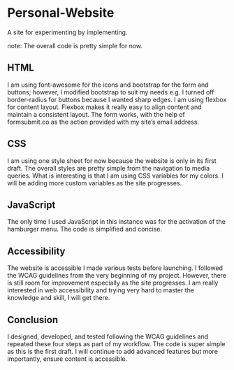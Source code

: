 # Personal-Website
A site for experimenting by implementing.

note: The overall code is pretty simple for now. 

## HTML
I am using font-awesome for the icons and bootstrap for the form and buttons; however, I modified bootstrap to suit my needs e.g. I turned off border-radius for buttons because I wanted sharp edges. 
I am using flexbox for content layout. Flexbox makes it really easy to align content and maintain a consistent layout. 
The form works, with the help of formsubmit.co as the action provided with my site’s email address.

## CSS
I am using one style sheet for now because the website is only in its first draft. The overall styles are pretty simple from the navigation to media queries. What is interesting is that I am using CSS variables for my colors. I will be adding more custom variables as the site progresses. 

## JavaScript
The only time I used JavaScript in this instance was for the activation of the hamburger menu. The code is simplified and concise.  

## Accessibility 
The website is accessible I made various tests before launching. I followed the WCAG guidelines from the very beginning of my project. However, there is still room for improvement especially as the site progresses.
I am really interested in web accessibility and trying very hard to master the knowledge and skill, I will get there. 

## Conclusion 
I designed, developed, and tested following the WCAG guidelines and repeated these four steps as part of my workflow. The code is super simple as this is the first draft. I will continue to add advanced features but more importantly, ensure content is accessible. 
